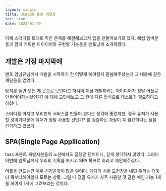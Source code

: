 ```yaml
---
layout: single
title: 멘토링을 통한 깨달음
toc: true
date: 2023-01-29
---
```


이제 스터디를 토대로 작은 문제를 해결해보고자 앱을 만들어보기로 했다. 
해컵 멤버분들과 함께 기획한 아이디어와 구현할 기능들을 멘토님께 소개하였다.

## 개발은 가장 마지막에

멘토 임남규님께서 개발을 시작하기 전
어떻게 해야할지 말씀해주셨는데 그 내용에 깊은 깨달음을 얻었다.

망치를 들면 모든 게 못으로 보인다고 하시며 지금 개발하려는 아이디어가 정말 어플로
만들어야하는것인가? 에 대해 고민해보고 그 전에 다른 방식으로 테스트가 필요하다고 하셨다.

스터디를 마치고 우리만의 서비스를 만들어 본다는 생각에 좋았지만, 결국 유저가 사용할 것이기때문에
유저가 정말 사용할 것인가? 를 검증하는 과정이 꼭 필요하다는 점을 간과하고 있었다.

## SPA(Single Page Appllication)

toss 프론트 개발자분들의 노션에서도 접했던 단어이나, 깊게 생각하지 않았다.
그러다 이번에 멘토님께서 우리의 기획을 보시고 SPA 목표로 하라고 제안해주셨다.

어플을 만드는건 매우 신경쓸것이 많은 일이다. 게다가 처음 도전장을 내민 우리는 더욱 더 뭐부터해야할지 모르는 상황.
그럴 때 정말 유저가 자주 사용할 것 같은 메인 기능 1개를 페이지 1개에 그려보라는 것이다.




